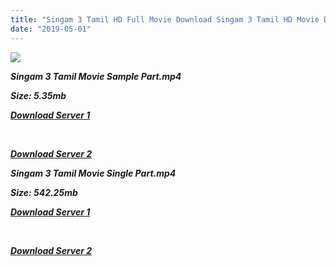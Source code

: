 ```yaml
---
title: "Singam 3 Tamil HD Full Movie Download Singam 3 Tamil HD Movie Download"
date: "2019-05-01"
---
```


![](https://images.moviebuff.com/a29b9eaf-2821-4f27-9a54-96d3a3f0e65a?w=1000)

**_Singam 3 Tamil Movie Sample Part.mp4_**

**_Size: 5.35mb_**

**_[Download Server 1](http://dl1.tamilsrca.xyz/load/2017/Singam{1d8d357801e2f4b6710faa3d835097c5c618a0f0fcded2c527300dcab25e4b83}203/Singam{1d8d357801e2f4b6710faa3d835097c5c618a0f0fcded2c527300dcab25e4b83}203{1d8d357801e2f4b6710faa3d835097c5c618a0f0fcded2c527300dcab25e4b83}20(2017){1d8d357801e2f4b6710faa3d835097c5c618a0f0fcded2c527300dcab25e4b83}20HDRip{1d8d357801e2f4b6710faa3d835097c5c618a0f0fcded2c527300dcab25e4b83}20Sample{1d8d357801e2f4b6710faa3d835097c5c618a0f0fcded2c527300dcab25e4b83}20HD.mp4)_**

**_[  
](http://dl1.tamilsrca.xyz/load/2017/Singam{1d8d357801e2f4b6710faa3d835097c5c618a0f0fcded2c527300dcab25e4b83}203/Singam{1d8d357801e2f4b6710faa3d835097c5c618a0f0fcded2c527300dcab25e4b83}203{1d8d357801e2f4b6710faa3d835097c5c618a0f0fcded2c527300dcab25e4b83}20(2017){1d8d357801e2f4b6710faa3d835097c5c618a0f0fcded2c527300dcab25e4b83}20HDRip{1d8d357801e2f4b6710faa3d835097c5c618a0f0fcded2c527300dcab25e4b83}20Sample{1d8d357801e2f4b6710faa3d835097c5c618a0f0fcded2c527300dcab25e4b83}20HD.mp4)_**

**_[Download Server 2](http://dl1.tamilsrca.xyz/load/2017/Singam{1d8d357801e2f4b6710faa3d835097c5c618a0f0fcded2c527300dcab25e4b83}203/Singam{1d8d357801e2f4b6710faa3d835097c5c618a0f0fcded2c527300dcab25e4b83}203{1d8d357801e2f4b6710faa3d835097c5c618a0f0fcded2c527300dcab25e4b83}20(2017){1d8d357801e2f4b6710faa3d835097c5c618a0f0fcded2c527300dcab25e4b83}20HDRip{1d8d357801e2f4b6710faa3d835097c5c618a0f0fcded2c527300dcab25e4b83}20Sample{1d8d357801e2f4b6710faa3d835097c5c618a0f0fcded2c527300dcab25e4b83}20HD.mp4)_**

**_Singam 3 Tamil Movie Single Part.mp4_**

**_Size: 542.25mb_**

**_[Download Server 1](http://dl3.tamilsrca.xyz/load/2017/Singam{1d8d357801e2f4b6710faa3d835097c5c618a0f0fcded2c527300dcab25e4b83}203/Singam{1d8d357801e2f4b6710faa3d835097c5c618a0f0fcded2c527300dcab25e4b83}203{1d8d357801e2f4b6710faa3d835097c5c618a0f0fcded2c527300dcab25e4b83}20(2017){1d8d357801e2f4b6710faa3d835097c5c618a0f0fcded2c527300dcab25e4b83}20HDRip{1d8d357801e2f4b6710faa3d835097c5c618a0f0fcded2c527300dcab25e4b83}20HD.mp4)_**

**_[  
](http://dl3.tamilsrca.xyz/load/2017/Singam{1d8d357801e2f4b6710faa3d835097c5c618a0f0fcded2c527300dcab25e4b83}203/Singam{1d8d357801e2f4b6710faa3d835097c5c618a0f0fcded2c527300dcab25e4b83}203{1d8d357801e2f4b6710faa3d835097c5c618a0f0fcded2c527300dcab25e4b83}20(2017){1d8d357801e2f4b6710faa3d835097c5c618a0f0fcded2c527300dcab25e4b83}20HDRip{1d8d357801e2f4b6710faa3d835097c5c618a0f0fcded2c527300dcab25e4b83}20HD.mp4)_**

**_[Download Server 2](http://dl3.tamilsrca.xyz/load/2017/Singam{1d8d357801e2f4b6710faa3d835097c5c618a0f0fcded2c527300dcab25e4b83}203/Singam{1d8d357801e2f4b6710faa3d835097c5c618a0f0fcded2c527300dcab25e4b83}203{1d8d357801e2f4b6710faa3d835097c5c618a0f0fcded2c527300dcab25e4b83}20(2017){1d8d357801e2f4b6710faa3d835097c5c618a0f0fcded2c527300dcab25e4b83}20HDRip{1d8d357801e2f4b6710faa3d835097c5c618a0f0fcded2c527300dcab25e4b83}20HD.mp4)_**
